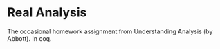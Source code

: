 # Real Analysis

The occasional homework assignment from Understanding Analysis (by Abbott). In
coq. 
